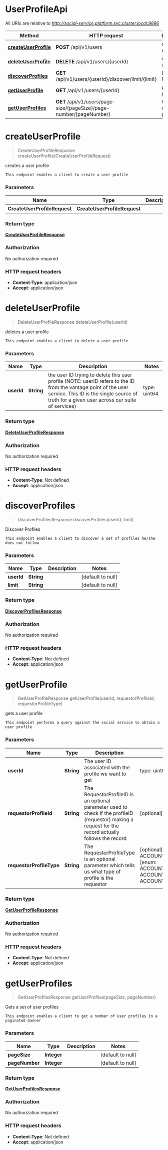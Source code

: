 # UserProfileApi

All URIs are relative to *http://social-service.platform.svc.cluster.local:9896*

| Method | HTTP request | Description |
|------------- | ------------- | -------------|
| [**createUserProfile**](UserProfileApi.md#createUserProfile) | **POST** /api/v1/users | creates a user profile |
| [**deleteUserProfile**](UserProfileApi.md#deleteUserProfile) | **DELETE** /api/v1/users/{userId} | deletes a user profile |
| [**discoverProfiles**](UserProfileApi.md#discoverProfiles) | **GET** /api/v1/users/{userId}/discover/limit/{limit} | Discover Profiles |
| [**getUserProfile**](UserProfileApi.md#getUserProfile) | **GET** /api/v1/users/{userId} | gets a user profile |
| [**getUserProfiles**](UserProfileApi.md#getUserProfiles) | **GET** /api/v1/users/page-size/{pageSize}/page-number/{pageNumber} | Gets a set of user profiles |


<a name="createUserProfile"></a>
# **createUserProfile**
> CreateUserProfileResponse createUserProfile(CreateUserProfileRequest)

creates a user profile

    This endpoint enables a client to create a user profile

### Parameters

|Name | Type | Description  | Notes |
|------------- | ------------- | ------------- | -------------|
| **CreateUserProfileRequest** | [**CreateUserProfileRequest**](../Models/CreateUserProfileRequest.md)|  | |

### Return type

[**CreateUserProfileResponse**](../Models/CreateUserProfileResponse.md)

### Authorization

No authorization required

### HTTP request headers

- **Content-Type**: application/json
- **Accept**: application/json

<a name="deleteUserProfile"></a>
# **deleteUserProfile**
> DeleteUserProfileResponse deleteUserProfile(userId)

deletes a user profile

    This endpoint enables a client to delete a user profile

### Parameters

|Name | Type | Description  | Notes |
|------------- | ------------- | ------------- | -------------|
| **userId** | **String**| the user ID trying to delete this user profile (NOTE: userID refers to the ID from the vantage point of the user service. This ID is the single source of truth for a given user across our suite of services) | type: uint64 | [default to null] |

### Return type

[**DeleteUserProfileResponse**](../Models/DeleteUserProfileResponse.md)

### Authorization

No authorization required

### HTTP request headers

- **Content-Type**: Not defined
- **Accept**: application/json

<a name="discoverProfiles"></a>
# **discoverProfiles**
> DiscoverProfilesResponse discoverProfiles(userId, limit)

Discover Profiles

    This endpoint enables a client to discover a set of profiles he/she does not follow

### Parameters

|Name | Type | Description  | Notes |
|------------- | ------------- | ------------- | -------------|
| **userId** | **String**|  | [default to null] |
| **limit** | **String**|  | [default to null] |

### Return type

[**DiscoverProfilesResponse**](../Models/DiscoverProfilesResponse.md)

### Authorization

No authorization required

### HTTP request headers

- **Content-Type**: Not defined
- **Accept**: application/json

<a name="getUserProfile"></a>
# **getUserProfile**
> GetUserProfileResponse getUserProfile(userId, requestorProfileId, requestorProfileType)

gets a user profile

    This endpoint performs a query against the social service to obtain a user profile

### Parameters

|Name | Type | Description  | Notes |
|------------- | ------------- | ------------- | -------------|
| **userId** | **String**| The user ID associated with the profile we want to get | type: uint64 | [default to null] |
| **requestorProfileId** | **String**| The RequestorProfileID is an optional parameter used to check if the profileID (requestor) making a request for the record actually follows the record | [optional] [default to null] |
| **requestorProfileType** | **String**| The RequestorProfileType is an optional parameter which tells us what type of profile is the requestor | [optional] [default to ACCOUNT_TYPE_UNSPECIFIED] [enum: ACCOUNT_TYPE_UNSPECIFIED, ACCOUNT_TYPE_USER, ACCOUNT_TYPE_COMMUNITY] |

### Return type

[**GetUserProfileResponse**](../Models/GetUserProfileResponse.md)

### Authorization

No authorization required

### HTTP request headers

- **Content-Type**: Not defined
- **Accept**: application/json

<a name="getUserProfiles"></a>
# **getUserProfiles**
> GetUserProfilesResponse getUserProfiles(pageSize, pageNumber)

Gets a set of user profiles

    This endpoint enables a client to get a number of user profiles in a paginated manner

### Parameters

|Name | Type | Description  | Notes |
|------------- | ------------- | ------------- | -------------|
| **pageSize** | **Integer**|  | [default to null] |
| **pageNumber** | **Integer**|  | [default to null] |

### Return type

[**GetUserProfilesResponse**](../Models/GetUserProfilesResponse.md)

### Authorization

No authorization required

### HTTP request headers

- **Content-Type**: Not defined
- **Accept**: application/json

